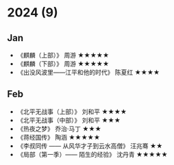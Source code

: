 # 2024 (9)

## Jan

- 《麒麟（上部）》 周游 ★★★★★
- 《麒麟（下部）》 周游 ★★★★★
- 《出没风波里——江平和他的时代》 陈夏红 ★★★★

## Feb

- 《北平无战事（上部）》 刘和平 ★★★★
- 《北平无战事（中部）》 刘和平 ★★★
- 《热夜之梦》 乔治·马丁 ★★★
- 《蒋经国传》 陶涵 ★★★★★
- 《李叔同传 —— 从风华才子到云水高僧》 汪兆骞 ★★
- 《局部（第一季）—— 陌生的经验》 沈丹青 ★★★★★

